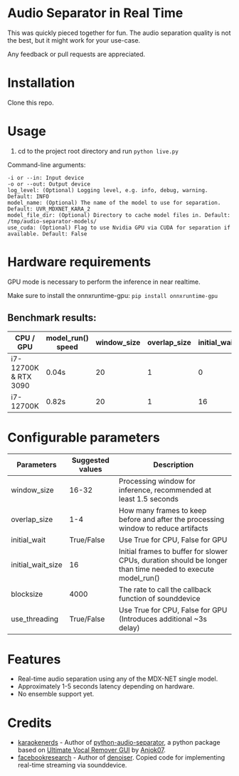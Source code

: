 # Audio Separator in Real Time

This was quickly pieced together for fun. The audio separation quality is not the best, but it might work for your use-case.

Any feedback or pull requests are appreciated.

# Installation

Clone this repo.

# Usage

1. cd to the project root directory and run `python live.py`

Command-line arguments:
```
-i or --in: Input device
-o or --out: Output device
log_level: (Optional) Logging level, e.g. info, debug, warning. Default: INFO
model_name: (Optional) The name of the model to use for separation. Default: UVR_MDXNET_KARA_2
model_file_dir: (Optional) Directory to cache model files in. Default: /tmp/audio-separator-models/
use_cuda: (Optional) Flag to use Nvidia GPU via CUDA for separation if available. Default: False
```

# Hardware requirements

GPU mode is necessary to perform the inference in near realtime.

Make sure to install the onnxruntime-gpu:
`pip install onnxruntime-gpu`

## Benchmark results:

| CPU / GPU            | model_run() speed | window_size | overlap_size | initial_wait_size | block_size | sample_rate | Theoretical latency |
| -------------------- | ----------------- | ----------- | ------------ | ----------------- | ---------- | ----------- | ------------------- |
| i7-12700K & RTX 3090 | 0.04s             | 20          | 1            | 0                 | 4000       | 48000       | 1.75s               |
| i7-12700K            | 0.82s             | 20          | 1            | 16                | 4000       | 48000       | 3.08s               |

# Configurable parameters

| Parameters        | Suggested values | Description                                                                                                 |
| ----------------- | ---------------- | ----------------------------------------------------------------------------------------------------------- |
| window_size       | 16-32            | Processing window for inference, recommended at least 1.5 seconds                                           |
| overlap_size      | 1-4              | How many frames to keep before and after the processing window to reduce artifacts                          |
| initial_wait      | True/False       | Use True for CPU, False for GPU                                                                             |
| initial_wait_size | 16               | Initial frames to buffer for slower CPUs, duration should be longer than time needed to execute model_run() |
| blocksize         | 4000             | The rate to call the callback function of sounddevice                                                       |
| use_threading     | True/False       | Use True for CPU, False for GPU (Introduces additional ~3s delay)                                           |

# Features

- Real-time audio separation using any of the MDX-NET single model.
- Approximately 1-5 seconds latency depending on hardware.
- No ensemble support yet.

# Credits

- [karaokenerds](https://github.com/karaokenerds) - Author of [python-audio-separator](https://github.com/karaokenerds/python-audio-separator), a python package based on [Ultimate Vocal Remover GUI](https://github.com/Anjok07/ultimatevocalremovergui) by [Anjok07](https://github.com/Anjok07).
- [facebookresearch](https://github.com/facebookresearch) - Author of [denoiser](https://github.com/facebookresearch/denoiser). Copied code for implementing real-time streaming via sounddevice.
